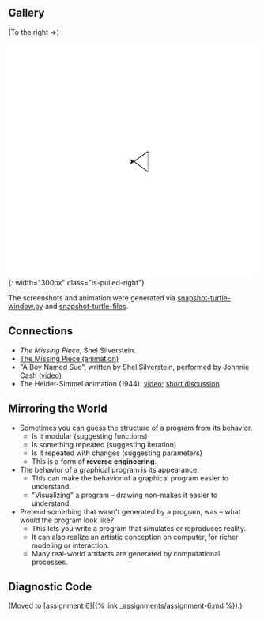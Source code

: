 ---
---

## Gallery

(To the right ⇒)

![](/images/notes/day6/shapes.gif){: width="300px" class="is-pulled-right"}

The screenshots and animation were generated via [snapshot-turtle-window.py](https://github.com/sd17fall/softdes.web/blob/master/scripts/snapshot-turtle-window.py)
and [snapshot-turtle-files](https://github.com/sd17fall/softdes.web/blob/master/scripts/snapshot-turtle-files).

## Connections

* _The Missing Piece_, Shel Silverstein.
* [The Missing Piece (animation)](https://www.youtube.com/watch?v=mT0wKeJQvGk)
* "A Boy Named Sue", written by Shel Silverstein, performed by Johnnie Cash ([video](https://www.youtube.com/watch?v=WOHPuY88Ry4))
* The Heider-Simmel animation (1944). [video](https://www.youtube.com/watch?v=wp8ebj_yRI4); [short discussion](http://trbq.org/play/)

## Mirroring the World

* Sometimes you can guess the structure of a program from its behavior.
  * Is it modular (suggesting functions)
  * Is something repeated (suggesting iteration)
  * Is it repeated with changes (suggesting parameters)
  * This is a form of **reverse engineering**.
* The behavior of a graphical program is its appearance.
    * This can make the behavior of a graphical program easier to understand.
    * "Visualizing" a program – drawing non-makes it easier to understand.
* Pretend something that wasn't generated by a program, was – what would the program look like?
    * This lets you write a program that simulates or reproduces reality.
    * It can also realize an artistic conception on computer, for richer modeling or interaction.
    * Many real-world artifacts are generated by computational processes.

## Diagnostic Code

(Moved to [assignment 6]({% link _assignments/assignment-6.md %}).)
